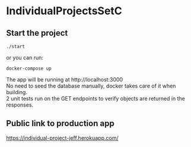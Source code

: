 # IndividualProjectsSetC
## Start the project

```./start```

or you can run:

```docker-compose up```

The app will be running at http://localhost:3000 <br>
No need to seed the database manually, docker takes care of it when building. <br>
2 unit tests run on the GET endpoints to verify objects are returned in the responses.<br>

## Public link to production app

https://individual-project-jeff.herokuapp.com/
